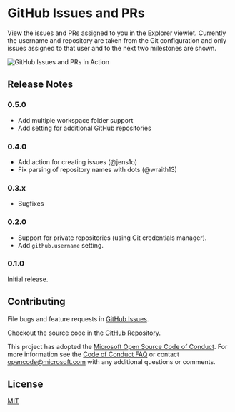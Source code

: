 # GitHub Issues and PRs

View the issues and PRs assigned to you in the Explorer viewlet. Currently the username and repository are taken from the Git configuration and only issues assigned to that user and to the next two milestones are shown.

![GitHub Issues and PRs in Action](images/in_action.gif)

## Release Notes

### 0.5.0

- Add multiple workspace folder support
- Add setting for additional GitHub repositories

### 0.4.0

- Add action for creating issues (@jens1o)
- Fix parsing of repository names with dots (@wraith13)

### 0.3.x

- Bugfixes

### 0.2.0

- Support for private repositories (using Git credentials manager).
- Add `github.username` setting.

### 0.1.0

Initial release.

## Contributing

File bugs and feature requests in [GitHub Issues](https://github.com/Microsoft/vscode-github-issues-prs/issues).

Checkout the source code in the [GitHub Repository](https://github.com/Microsoft/vscode-github-issues-prs).

This project has adopted the [Microsoft Open Source Code of Conduct](https://opensource.microsoft.com/codeofconduct/). For more information see the [Code of Conduct FAQ](https://opensource.microsoft.com/codeofconduct/faq/) or contact [opencode@microsoft.com](mailto:opencode@microsoft.com) with any additional questions or comments.

## License
[MIT](LICENSE)
